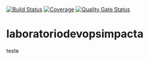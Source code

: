 [![Build Status](https://app.travis-ci.com/alansenairj/laboratoriodevopsimpacta.svg?branch=main)](https://app.travis-ci.com/alansenairj/laboratoriodevopsimpacta)
[![Coverage](https://sonarcloud.io/api/project_badges/measure?project=alansenairj_laboratoriodevopsimpacta&metric=coverage)](https://sonarcloud.io/summary/new_code?id=alansenairj_laboratoriodevopsimpacta)
[![Quality Gate Status](https://sonarcloud.io/api/project_badges/measure?project=alansenairj_laboratoriodevopsimpacta&metric=alert_status)](https://sonarcloud.io/summary/new_code?id=alansenairj_laboratoriodevopsimpacta)

# laboratoriodevopsimpacta

teste
